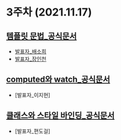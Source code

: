 3주차 (2021.11.17)
======================
[템플릿 문법_공식문서](https://kr.vuejs.org/v2/guide/syntax.html)
-----------------------
- [발표자_배소희](./탬플릿_문법_배소희.pdf)  
- [발표자_장인천](./템플릿_문법_장인천.pdf)

[computed와 watch_공식문서](https://kr.vuejs.org/v2/guide/computed.html)
-----------------------
- [발표자_이지현]

[클래스와 스타일 바인딩_공식문서](https://kr.vuejs.org/v2/guide/class-and-style.html)
-----------------------
- [발표자_편도걸]
